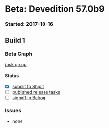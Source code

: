 # Beta: Devedition 57.0b9

### Started: 2017-10-16

## Build 1

### Beta Graph

[task group](https://tools.taskcluster.net/push-inspector/#/X5_tOe6QTKevf0gDJGMIhg)


#### Status
- [x] [submit to Shipit](https://wiki.mozilla.org/Release:Release_Automation_on_Mercurial:Starting_a_Release#Submit_to_Ship_It)
- [ ] [published release tasks](../how-tos/relpro.md#4-publish-release)
- [ ] [signoff in Balrog](../how-tos/relpro.md#3-signoffs)

### Issues
- none

